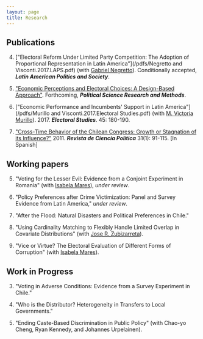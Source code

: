 ```yaml
---
layout: page
title: Research
---
```


## Publications

4. ["Electoral Reform Under Limited Party Competition: The Adoption of Proportional Representation in Latin America"](/pdfs/Negretto and Visconti.2017.LAPS.pdf) (with [Gabriel Negretto](https://gabrielnegretto.com/)). Conditionally accepted, ***Latin American Politics and Society***.

3. ["Economic Perceptions and Electoral Choices: A Design-Based Approach"](/pdfs/Visconti.2017.PSRM.pdf). Forthcoming, ***Political Science Research and Methods***.

2. ["Economic Performance and Incumbents' Support in Latin America"](/pdfs/Murillo and Visconti.2017.Electoral Studies.pdf) (with [M. Victoria Murillo](https://mariavictoriamurillo.com/)). 2017. ***Electoral Studies***. 45: 180-190.

1. ["Cross-Time Behavior of the Chilean Congress: Growth or Stagnation of its Influence?"](/pdfs/Visconti.2011.RCP.pdf) 2011. ***Revista de Ciencia Politica*** 31(1): 91-115. [In Spanish]

## Working papers

5. "Voting for the Lesser Evil: Evidence from a Conjoint Experiment in Romania" (with [Isabela Mares](http://www.isabelamares.org/)), *under review*. 

4. "Policy Preferences after Crime Victimization: Panel and Survey Evidence from Latin America," *under review*.

3. "After the Flood: Natural Disasters and Political Preferences in Chile."

2. "Using Cardinality Matching to Flexibly Handle Limited Overlap in Covariate Distributions" (with [Jose R. Zubizarreta](https://scholar.google.com/citations?user=p_P5DAcAAAAJ&hl=en)).

1. "Vice or Virtue? The Electoral Evaluation of Different Forms of Corruption" (with [Isabela Mares](http://www.isabelamares.org/)).

## Work in Progress

3. "Voting in Adverse Conditions: Evidence from a Survey Experiment in Chile."

2. "Who is the Distributor? Heterogeneity in Transfers to Local Governments."

1. "Ending Caste-Based Discrimination in Public Policy" (with Chao-yo Cheng, Ryan Kennedy, and Johannes
Urpelainen).

